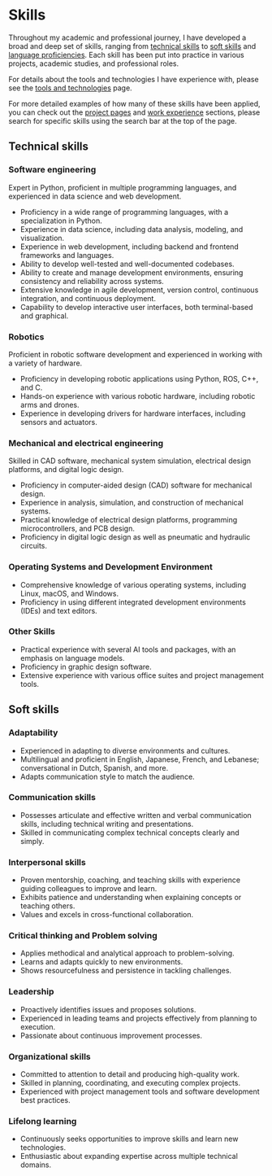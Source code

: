 # Skills
Throughout my academic and professional journey, I have developed a broad and deep set of skills,
ranging from [technical skills](#technical-skills) to [soft skills](#soft-skills) and [language proficiencies](../languages.md).
Each skill has been put into practice in various projects, academic studies, and professional roles.

For details about the tools and technologies I have experience with, please see the [tools and technologies](tools.md) page.

For more detailed examples of how many of these skills have been applied,
you can check out the [project pages](../projects/index.md) and [work experience](../work_experience/index.md) sections,
please search for specific skills using the search bar at the top of the page.

## Technical skills
### Software engineering
Expert in Python, proficient in multiple programming languages, and experienced in data science and web development.

- Proficiency in a wide range of programming languages, with a specialization in Python.
- Experience in data science, including data analysis, modeling, and visualization.
- Experience in web development, including backend and frontend frameworks and languages.
- Ability to develop well-tested and well-documented codebases.
- Ability to create and manage development environments, ensuring consistency and reliability across systems.
- Extensive knowledge in agile development, version control, continuous integration, and continuous deployment.
- Capability to develop interactive user interfaces, both terminal-based and graphical.

### Robotics

Proficient in robotic software development and experienced in working with a variety of hardware.
    
- Proficiency in developing robotic applications using Python, ROS, C++, and C.
- Hands-on experience with various robotic hardware, including robotic arms and drones.
- Experience in developing drivers for hardware interfaces, including sensors and actuators.

### Mechanical and electrical engineering

Skilled in CAD software, mechanical system simulation, electrical design platforms, and digital logic design.

- Proficiency in computer-aided design (CAD) software for mechanical design.
- Experience in analysis, simulation, and construction of mechanical systems.
- Practical knowledge of electrical design platforms, programming microcontrollers, and PCB design.
- Proficiency in digital logic design as well as pneumatic and hydraulic circuits.

### Operating Systems and Development Environment
- Comprehensive knowledge of various operating systems, including Linux, macOS, and Windows.
- Proficiency in using different integrated development environments (IDEs) and text editors.

### Other Skills
- Practical experience with several AI tools and packages, with an emphasis on language models.
- Proficiency in graphic design software.
- Extensive experience with various office suites and project management tools.

## Soft skills
### Adaptability

- Experienced in adapting to diverse environments and cultures.
- Multilingual and proficient in English, Japanese, French, and Lebanese; conversational in Dutch, Spanish, and more.
- Adapts communication style to match the audience.

### Communication skills

- Possesses articulate and effective written and verbal communication skills, including technical writing and presentations.
- Skilled in communicating complex technical concepts clearly and simply.

### Interpersonal skills

- Proven mentorship, coaching, and teaching skills with experience guiding colleagues to improve and learn.
- Exhibits patience and understanding when explaining concepts or teaching others.
- Values and excels in cross-functional collaboration.

### Critical thinking and Problem solving

- Applies methodical and analytical approach to problem-solving.
- Learns and adapts quickly to new environments.
- Shows resourcefulness and persistence in tackling challenges.

### Leadership

- Proactively identifies issues and proposes solutions.
- Experienced in leading teams and projects effectively from planning to execution.
- Passionate about continuous improvement processes.

### Organizational skills

- Committed to attention to detail and producing high-quality work.
- Skilled in planning, coordinating, and executing complex projects.
- Experienced with project management tools and software development best practices.

### Lifelong learning

- Continuously seeks opportunities to improve skills and learn new technologies.
- Enthusiastic about expanding expertise across multiple technical domains.